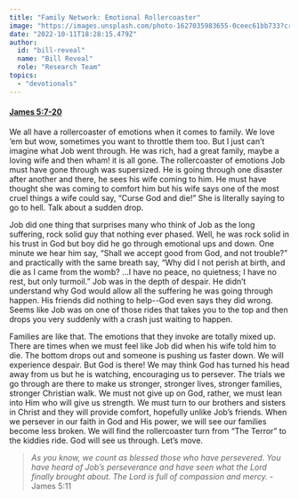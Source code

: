 ```yaml
---
title: "Family Network: Emotional Rollercoaster"
image: "https://images.unsplash.com/photo-1627035983655-0ceec61bb733?crop=entropy&cs=srgb&fm=jpg&ixid=Mnw5NjYxfDB8MXxzZWFyY2h8MTB8fFRydXRofGVufDB8fHx8MTYxODIzNjM3Mw&ixlib=rb-1.2.1&q=85"
date: "2022-10-11T18:28:15.479Z"
author:
  id: "bill-reveal"
  name: "Bill Reveal"
  role: "Research Team"
topics:
  - "devotionals"
---
```

#### [James 5:7-20][j5]
We all have a rollercoaster of emotions when it comes to family. We love ‘em but wow, sometimes you want to throttle them too. But I just can’t imagine what Job went through. He was rich, had a great family, maybe a loving wife and then wham! it is all gone. The rollercoaster of emotions Job must have gone through was supersized. He is going through one disaster after another and there, he sees his wife coming to him. He must have thought she was coming to comfort him but his wife says one of the most cruel things a wife could say, “Curse God and die!” She is literally saying to go to hell. Talk about a sudden drop.

Job did one thing that surprises many who think of Job as the long suffering, rock solid guy that nothing ever phased. Well, he was rock solid in his trust in God but boy did he go through emotional ups and down. One minute we hear him say, “Shall we accept good from God, and not trouble?” and practically with the same breath say, “Why did I not perish at birth, and die as I came from the womb? ...I have no peace, no quietness; I have no rest, but only turmoil.” Job was in the depth of despair. He didn’t understand why God would allow all the suffering he was going through happen. His friends did nothing to help--God even says they did wrong. Seems like Job was on one of those rides that takes you to the top and then drops you very suddenly with a crash just waiting to happen.

Families are like that. The emotions that they invoke are totally mixed up. There are times when we must feel like Job did when his wife told him to die. The bottom drops out and someone is pushing us faster down. We will experience despair. But God is there! We may think God has turned his head away from us but he is watching, encouraging us to persever. The trials we go through are there to make us stronger, stronger lives, stronger families, stronger Christian walk. We must not give up on God, rather, we must lean into Him who will give us strength. We must turn to our brothers and sisters in Christ and they will provide comfort, hopefully unlike Job’s friends. When we persever in our faith in God and His power, we will see our families become less broken. We will find the rollercoaster turn from “The Terror” to the kiddies ride. God will see us through. Let’s move.

> _As you know, we count as blessed those who have persevered. You have heard of Job’s perseverance and have seen what the Lord finally brought about. The Lord is full of compassion and mercy._ -James 5:11

[j5]: https://biblehub.com/context/james/5-7.htm
